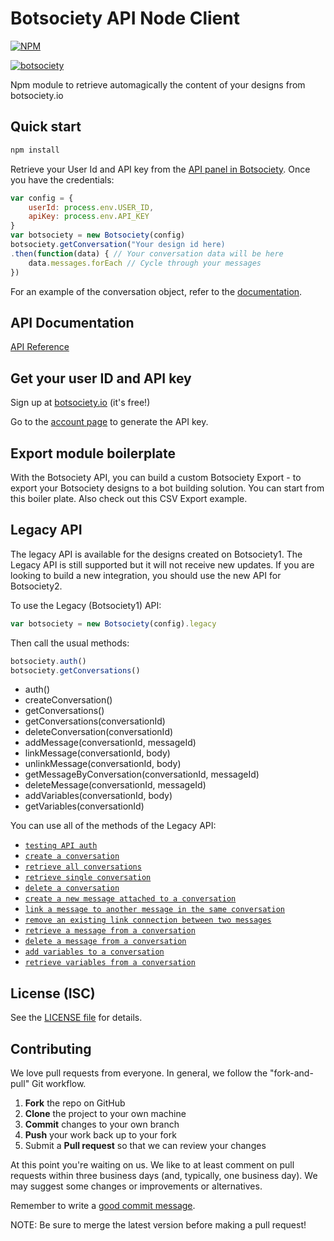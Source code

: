 # Botsociety API Node Client

[![NPM](https://nodei.co/npm/botsociety.png)](https://nodei.co/npm/botsociety/)

[![botsociety](https://circleci.com/gh/botsociety/botsociety-node-client.svg?style=svg)](https://circleci.com/gh/botsociety/botsociety-node-client)

Npm module to retrieve automagically the content of your designs from botsociety.io

## Quick start

```bash
npm install
```

Retrieve your User Id and API key from the <a target="_blank" href="https://app.botsociety.io/#/account">API panel in Botsociety</a>.
Once you have the credentials:

```javascript
var config = {
    userId: process.env.USER_ID,
    apiKey: process.env.API_KEY
}
var botsociety = new Botsociety(config)
botsociety.getConversation("Your design id here)
.then(function(data) { // Your conversation data will be here
    data.messages.forEach // Cycle through your messages
})
```

For an example of the conversation object, refer to the <a target="_blank" href="https://botsociety.io/documentation/api">documentation</a>.

## API Documentation

[API Reference](https://botsociety.io/documentation/api/)

## Get your user ID and API key

Sign up at <a target="_blank" href="https://app.botsociety.io/signup">botsociety.io</a> (it's free!)

Go to the <a target="_blank" href="https://app.botsociety.io/#/account">account page</a> to generate the API key.

## Export module boilerplate

With the Botsociety API, you can build a custom Botsociety Export - to export your Botsociety designs to a bot building solution. You can start from this boiler plate. Also check out this CSV Export example.

## Legacy API

The legacy API is available for the designs created on Botsociety1. The Legacy API is still supported but it will not receive new updates. If you are looking to build a new integration, you should use the new API for Botsociety2.

To use the Legacy (Botsociety1) API:

```javascript
var botsociety = new Botsociety(config).legacy
```

Then call the usual methods:

```javascript
botsociety.auth()
botsociety.getConversations()
```

- auth()
- createConversation()
- getConversations()
- getConversations(conversationId)
- deleteConversation(conversationId)
- addMessage(conversationId, messageId)
- linkMessage(conversationId, body)
- unlinkMessage(conversationId, body)
- getMessageByConversation(conversationId, messageId)
- deleteMessage(conversationId, messageId)
- addVariables(conversationId, body)
- getVariables(conversationId)

You can use all of the methods of the Legacy API:

- [`testing API auth`](https://api.botsociety.io/?version=latest#d591095d-ada5-4142-a8bc-ce056e32762d)
- [`create a conversation`](https://api.botsociety.io/?version=latest#a3490e0c-92f3-4539-899a-90d45ce74387)
- [`retrieve all conversations`](https://api.botsociety.io/?version=latest#efc6df77-947d-496f-ac71-5ebdd0e86bf8)
- [`retrieve single conversation`](https://api.botsociety.io/?version=latest#ed6b6fcd-e207-428b-a2f8-b9ac73a66c83)
- [`delete a conversation`](https://api.botsociety.io/?version=latest#6346a231-db4c-4fb0-93e3-516afc081689)
- [`create a new message attached to a conversation`](https://api.botsociety.io/?version=latest#3f534a44-b5fe-4f6f-af6e-04eca635e97c)
- [`link a message to another message in the same conversation`](https://api.botsociety.io/?version=latest#717c5724-8534-4479-b28c-6dc2ef3091f9)
- [`remove an existing link connection between two messages`](https://api.botsociety.io/?version=latest#c93e831d-0538-4f4a-89cc-69c9838b0832)
- [`retrieve a message from a conversation`](https://api.botsociety.io/?version=latest#614df83b-9b9b-41a3-8931-0b1ee1f1ef8e)
- [`delete a message from a conversation`](https://api.botsociety.io/?version=latest#4985d901-9b91-4ee5-bdee-09d47f7d3375)
- [`add variables to a conversation`](https://api.botsociety.io/?version=latest#529014e3-116e-43c7-b23a-3c166b7b935b)
- [`retrieve variables from a conversation`](https://api.botsociety.io/?version=latest#9e1e9ba1-e8bf-429e-a875-44027d81bde5)

## License (ISC)

See the [LICENSE file](LICENSE) for details.

## Contributing

We love pull requests from everyone.
In general, we follow the "fork-and-pull" Git workflow.

1. **Fork** the repo on GitHub
2. **Clone** the project to your own machine
3. **Commit** changes to your own branch
4. **Push** your work back up to your fork
5. Submit a **Pull request** so that we can review your changes

At this point you're waiting on us. We like to at least comment on pull requests
within three business days (and, typically, one business day). We may suggest
some changes or improvements or alternatives.

Remember to write a [good commit message][commit].

[commit]: http://tbaggery.com/2008/04/19/a-note-about-git-commit-messages.html

NOTE: Be sure to merge the latest version before making a pull request!
